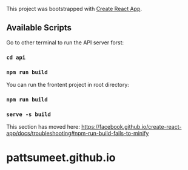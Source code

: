 This project was bootstrapped with [Create React App](https://github.com/facebook/create-react-app).

## Available Scripts

Go to other terminal to run the API server forst: 
### `cd api`
### `npm run build`

You can run the frontent project in root directory:
### `npm run build`
### `serve -s build`


This section has moved here: https://facebook.github.io/create-react-app/docs/troubleshooting#npm-run-build-fails-to-minify
# pattsumeet.github.io
